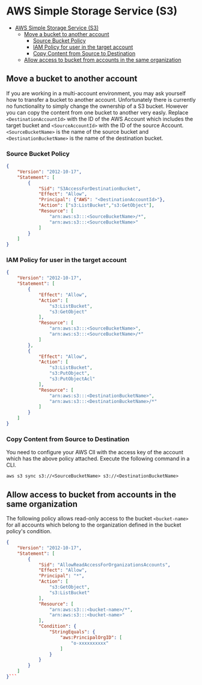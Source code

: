 # AWS Simple Storage Service (S3)
- [AWS Simple Storage Service (S3)](#aws-simple-storage-service-s3)
    - [Move a bucket to another account](#move-a-bucket-to-another-account)
        - [Source Bucket Policy](#source-bucket-policy)
        - [IAM Policy for user in the target account](#iam-policy-for-user-in-the-target-account)
        - [Copy Content from Source to Destination](#copy-content-from-source-to-destination)
    - [Allow access to bucket from accounts in the same organization](#allow-access-to-bucket-from-accounts-in-the-same-organization)

##  Move a bucket to another account
If you are working in a multi-account environment, you may ask yourself how to transfer a bucket to another account. Unfortunately there is currently no functionality to simply change the ownership of a S3 bucket. However you can copy the content from one bucket to another very easly. Replace ```<DestinationAccountId>``` with the ID of the AWS Account which includes the target bucket and ```<SourceAccountId>``` with the ID of the source Account. ```<SourceBucketName>``` is the name of the source bucket and ```<DestinationBucketName>``` is the name of the destination bucket.

### Source Bucket Policy 
```json
{
    "Version": "2012-10-17",
    "Statement": [
        {
            "Sid": "S3AccessForDestinationBucket",
            "Effect": "Allow",
            "Principal": {"AWS": "<DestinationAccountId>"},
            "Action": ["s3:ListBucket","s3:GetObject"],
            "Resource": [
                "arn:aws:s3:::<SourceBucketName>/*",
                "arn:aws:s3:::<SourceBucketName>"
            ]
        }
    ]
}
```

### IAM Policy for user in the target account
```json
{
    "Version": "2012-10-17",
    "Statement": [
        {
            "Effect": "Allow",
            "Action": [
                "s3:ListBucket",
                "s3:GetObject"
            ],
            "Resource": [
                "arn:aws:s3:::<SourceBucketName>",
                "arn:aws:s3:::<SourceBucketName>/*"
            ]
        },
        {
            "Effect": "Allow",
            "Action": [
                "s3:ListBucket",
                "s3:PutObject",
                "s3:PutObjectAcl"
            ],
            "Resource": [
                "arn:aws:s3:::<DestinationBucketName>",
                "arn:aws:s3:::<DestinationBucketName>/*"
            ]
        }
    ]
}
```

### Copy Content from Source to Destination
You need to configure your AWS ClI with the access key of the account which has the above policy attached. Execute the following command in a CLI. 
```shell
aws s3 sync s3://<SourceBucketName> s3://<DestinationBucketName>
```


## Allow access to bucket from accounts in the same organization
The following policy allows read-only access to the bucket ```<bucket-name>``` for all accounts which belong to the organization defined in the bucket policy's condition.
```json
{
    "Version": "2012-10-17",
    "Statement": [
        {
            "Sid": "AllowReadAccessForOrganizationsAccounts",
            "Effect": "Allow",
            "Principal": "*",
            "Action": [
                "s3:GetObject",
                "s3:ListBucket"
            ],
            "Resource": [
                "arn:aws:s3:::<bucket-name>/*",
                "arn:aws:s3:::<bucket-name>"
            ],
            "Condition": {
                "StringEquals": {
                    "aws:PrincipalOrgID": [
                        "o-xxxxxxxxxx"
                    ]
                }
            }
        }
    ]
}```
